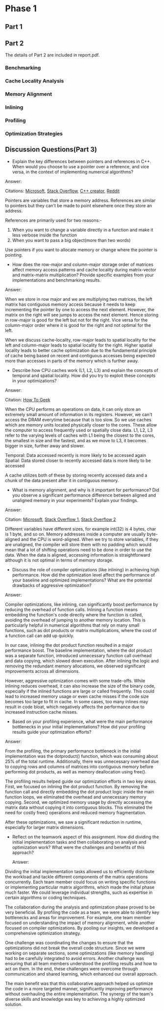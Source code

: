 # Phase 1

## Part 1



## Part 2

The details of Part 2 are included in report.pdf.

### Benchmarking

### Cache Locality Analysis

### Memory Alignment

### Inlining

### Profiling

### Optimization Strategies

## Discussion Questions(Part 3)
- Explain the key differences between pointers and references in C++. When would you choose to use a pointer over a reference, and vice versa, in the context of implementing numerical algorithms?

Answer:

Citations: [Microsoft](https://learn.microsoft.com/en-us/cpp/cpp/references-cpp?view=msvc-170),
[Stack Overflow](https://stackoverflow.com/questions/46969031/when-is-a-reference-variable-appropriate-and-why-can-you-explain-the-actual-syn),
[C++ creator](https://www.stroustrup.com/bs_faq2.html#pointers-and-references),
[Reddit](https://www.reddit.com/r/cpp/comments/ezwij0/when_to_use_a_reference_type_versus_a_pointer/)

Pointers are variables that store a memory address. References are similar to 
pointers but they can't be made to point elsewhere once they store an address.

References are primarily used for two reasons:-

1) When you want to change a variable directly in a function and make it 
less verbose inside the function
2) When you want to pass a big object(more than two words)

Use pointers if you want to allocate memory or change where the pointer is pointing.

- How does the row-major and column-major storage order of matrices affect memory access patterns and cache locality during matrix-vector and matrix-matrix multiplication? Provide specific examples from your implementations and benchmarking results.

Answer:

When we store in row major and we are multiplying two matrices, the left matrix 
has contiguous memory access because it needs to keep incrementing the pointer by one
to access the next element. However, the matrix on the right will see jumps
to access the next element. Hence storing in row-major is good for the left but not for
the right. Vice versa for the column-major order where it is good for the right
and not optimal for the left.

When we discuss cache-locality, row-major leads to spatial locality for the left
and column-major leads to spatial locality for the right. Higher spatial locality
leads to better cache optimization due to the fundamental principle of cache being
based on recent and contiguous accesses being expected more than accesses in parts of
the memory which is further away.

- Describe how CPU caches work (L1, L2, L3) and explain the concepts of temporal and spatial locality. How did you try to exploit these concepts in your optimizations?

Answer:

Citation: [How To Geek](https://www.howtogeek.com/891526/l1-vs-l2-vs-l3-cache/)

When the CPU performs an operations on data, it can only store an extremely small
amount of information in its registers. However, we can't access the DRAM everytime
because that is too slow. So we use caches which are memory units located
physically closer to the cores. These allow the computer to access frequently used or
spatially close data. L1, L2, L3 refer to the varying levels of caches with L1 being 
the closest to the cores, the smallest in size and the fastest, and as we move to L3,
it becomes bigger in size, further away and slower.

Temporal: Data accessed recently is more likely to be accessed again
Spatial: Data stored closer to recently accessed data is more likely to be accessed

A cache utilizes both of these by storing recently accessed data and a chunk of the
data present after it in contiguous memory.

- What is memory alignment, and why is it important for performance? Did you observe a significant performance difference between aligned and unaligned memory in your experiments? Explain your findings.

Answer:

Citation: [Microsoft](https://learn.microsoft.com/en-us/cpp/cpp/alignment-cpp-declarations?view=msvc-170),
[Stack Overflow 1](https://stackoverflow.com/questions/41719845/memory-alignment-in-c-c),
[Stack Overflow 2](https://softwareengineering.stackexchange.com/questions/328775/how-important-is-memory-alignment-does-it-still-matter)

Different variables have different sizes, for example int(32) is 4 bytes, char is 1 byte, and so on.
Memory addresses inside a computer are usually byte-aligned and the CPU is word-aligned.
When we try to store variables, if they are unaligned, the compiler will store them
with no padding which would mean that a lot of shifting operations need to be done in order to use the data.
When the data is aligned, accessing information is straightforward although it is not optimal
in terms of memory storage.

- Discuss the role of compiler optimizations (like inlining) in achieving high performance. How did the optimization level affect the performance of your baseline and optimized implementations? What are the potential drawbacks of aggressive optimization?

Answer:

Compiler optimizations, like inlining, can significantly boost performance by reducing the overhead of function calls. Inlining a function means embedding the function's code directly where the function is called, avoiding the overhead of jumping to another memory location. This is particularly helpful in numerical algorithms that rely on many small functions, such as dot products or matrix multiplications, where the cost of a function call can add up quickly.

In our case, inlining the dot product function resulted in a major performance boost. The baseline implementation, where the dot product was a separate function, introduced unnecessary function call overhead and data copying, which slowed down execution. After inlining the logic and removing the redundant memory allocations, we observed significant improvements across all dimensions.

However, aggressive optimization comes with some trade-offs. While inlining reduces overhead, it can also increase the size of the binary code, especially if the inlined functions are large or called frequently. This could lead to increased memory usage or even cache misses if the code size becomes too large to fit in cache. In some cases, too many inlines may result in code bloat, which negatively affects the performance due to increased instruction cache misses.

- Based on your profiling experience, what were the main performance bottlenecks in your initial implementations? How did your profiling results guide your optimization efforts?

Answer:

From the profiling, the primary performance bottleneck in the initial implementation was the dotproduct() function, which was consuming about 25% of the total runtime. Additionally, there was unnecessary overhead due to copying rows and columns of matrices into contiguous memory before performing dot products, as well as memory deallocation using free().

The profiling results helped guide our optimization efforts in two key areas. First, we focused on inlining the dot product function. By removing the function call and directly embedding the dot product logic inside the main function loops, we eliminated the overhead and unnecessary memory copying. Second, we optimized memory usage by directly accessing the matrix data without copying it into contiguous blocks. This eliminated the need for costly free() operations and reduced memory fragmentation.

After these optimizations, we saw a significant reduction in runtime, especially for larger matrix dimensions.
  
- Reflect on the teamwork aspect of this assignment. How did dividing the initial implementation tasks and then collaborating on analysis and optimization work? What were the challenges and benefits of this approach?

  Answer:

Dividing the initial implementation tasks allowed us to efficiently distribute the workload and tackle different components of the matrix operations concurrently. Each team member could focus on writing specific functions or implementing particular matrix algorithms, which made the initial phase much faster. We could leverage individual strengths, such as expertise in certain algorithms or coding techniques.

The collaboration during the analysis and optimization phase proved to be very beneficial. By profiling the code as a team, we were able to identify key bottlenecks and areas for improvement. For example, one team member focused on understanding the impact of memory alignment, while another focused on compiler optimizations. By pooling our insights, we developed a comprehensive optimization strategy.

One challenge was coordinating the changes to ensure that the optimizations did not break the overall code structure. Since we were working on separate sections, some optimizations (like memory handling) had to be carefully integrated to avoid errors. Another challenge was ensuring that all team members understood the profiling results and how to act on them. In the end, these challenges were overcome through communication and shared learning, which enhanced our overall approach.

The main benefit was that this collaborative approach helped us optimize the code in a more targeted manner, significantly improving performance without overhauling the entire implementation. The synergy of the team's diverse skills and knowledge was key to achieving a highly optimized solution.
